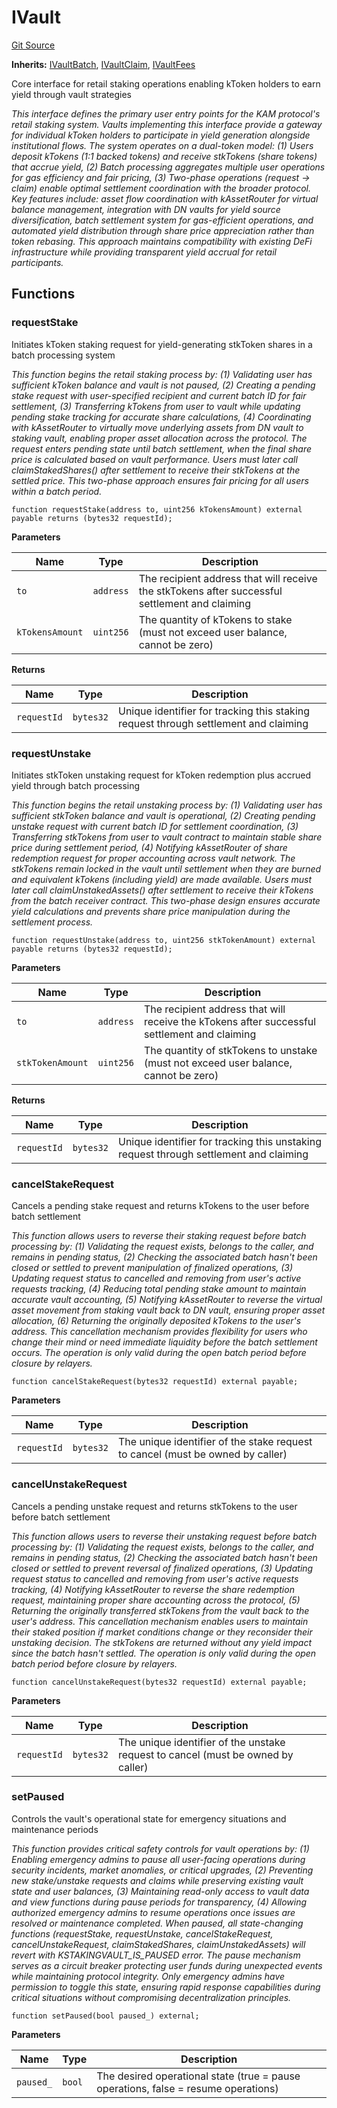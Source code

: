 # IVault
[Git Source](https://github.com/VerisLabs/KAM/blob/98bf94f655b7cb7ee02d37c9adf34075fa170b4b/src/interfaces/IVault.sol)

**Inherits:**
[IVaultBatch](/src/interfaces/IVaultBatch.sol/interface.IVaultBatch.md), [IVaultClaim](/src/interfaces/IVaultClaim.sol/interface.IVaultClaim.md), [IVaultFees](/src/interfaces/IVaultFees.sol/interface.IVaultFees.md)

Core interface for retail staking operations enabling kToken holders to earn yield through vault strategies

*This interface defines the primary user entry points for the KAM protocol's retail staking system. Vaults
implementing this interface provide a gateway for individual kToken holders to participate in yield generation
alongside institutional flows. The system operates on a dual-token model: (1) Users deposit kTokens (1:1 backed
tokens) and receive stkTokens (share tokens) that accrue yield, (2) Batch processing aggregates multiple user
operations for gas efficiency and fair pricing, (3) Two-phase operations (request → claim) enable optimal
settlement coordination with the broader protocol. Key features include: asset flow coordination with kAssetRouter
for virtual balance management, integration with DN vaults for yield source diversification, batch settlement
system for gas-efficient operations, and automated yield distribution through share price appreciation rather
than token rebasing. This approach maintains compatibility with existing DeFi infrastructure while providing
transparent yield accrual for retail participants.*


## Functions
### requestStake

Initiates kToken staking request for yield-generating stkToken shares in a batch processing system

*This function begins the retail staking process by: (1) Validating user has sufficient kToken balance
and vault is not paused, (2) Creating a pending stake request with user-specified recipient and current
batch ID for fair settlement, (3) Transferring kTokens from user to vault while updating pending stake
tracking for accurate share calculations, (4) Coordinating with kAssetRouter to virtually move underlying
assets from DN vault to staking vault, enabling proper asset allocation across the protocol. The request
enters pending state until batch settlement, when the final share price is calculated based on vault
performance. Users must later call claimStakedShares() after settlement to receive their stkTokens at
the settled price. This two-phase approach ensures fair pricing for all users within a batch period.*


```solidity
function requestStake(address to, uint256 kTokensAmount) external payable returns (bytes32 requestId);
```
**Parameters**

|Name|Type|Description|
|----|----|-----------|
|`to`|`address`|The recipient address that will receive the stkTokens after successful settlement and claiming|
|`kTokensAmount`|`uint256`|The quantity of kTokens to stake (must not exceed user balance, cannot be zero)|

**Returns**

|Name|Type|Description|
|----|----|-----------|
|`requestId`|`bytes32`|Unique identifier for tracking this staking request through settlement and claiming|


### requestUnstake

Initiates stkToken unstaking request for kToken redemption plus accrued yield through batch processing

*This function begins the retail unstaking process by: (1) Validating user has sufficient stkToken balance
and vault is operational, (2) Creating pending unstake request with current batch ID for settlement
coordination,
(3) Transferring stkTokens from user to vault contract to maintain stable share price during settlement period,
(4) Notifying kAssetRouter of share redemption request for proper accounting across vault network. The stkTokens
remain locked in the vault until settlement when they are burned and equivalent kTokens (including yield) are
made available. Users must later call claimUnstakedAssets() after settlement to receive their kTokens from
the batch receiver contract. This two-phase design ensures accurate yield calculations and prevents share
price manipulation during the settlement process.*


```solidity
function requestUnstake(address to, uint256 stkTokenAmount) external payable returns (bytes32 requestId);
```
**Parameters**

|Name|Type|Description|
|----|----|-----------|
|`to`|`address`|The recipient address that will receive the kTokens after successful settlement and claiming|
|`stkTokenAmount`|`uint256`|The quantity of stkTokens to unstake (must not exceed user balance, cannot be zero)|

**Returns**

|Name|Type|Description|
|----|----|-----------|
|`requestId`|`bytes32`|Unique identifier for tracking this unstaking request through settlement and claiming|


### cancelStakeRequest

Cancels a pending stake request and returns kTokens to the user before batch settlement

*This function allows users to reverse their staking request before batch processing by: (1) Validating
the request exists, belongs to the caller, and remains in pending status, (2) Checking the associated batch
hasn't been closed or settled to prevent manipulation of finalized operations, (3) Updating request status
to cancelled and removing from user's active requests tracking, (4) Reducing total pending stake amount
to maintain accurate vault accounting, (5) Notifying kAssetRouter to reverse the virtual asset movement
from staking vault back to DN vault, ensuring proper asset allocation, (6) Returning the originally deposited
kTokens to the user's address. This cancellation mechanism provides flexibility for users who change their
mind or need immediate liquidity before the batch settlement occurs. The operation is only valid during
the open batch period before closure by relayers.*


```solidity
function cancelStakeRequest(bytes32 requestId) external payable;
```
**Parameters**

|Name|Type|Description|
|----|----|-----------|
|`requestId`|`bytes32`|The unique identifier of the stake request to cancel (must be owned by caller)|


### cancelUnstakeRequest

Cancels a pending unstake request and returns stkTokens to the user before batch settlement

*This function allows users to reverse their unstaking request before batch processing by: (1) Validating
the request exists, belongs to the caller, and remains in pending status, (2) Checking the associated batch
hasn't been closed or settled to prevent reversal of finalized operations, (3) Updating request status
to cancelled and removing from user's active requests tracking, (4) Notifying kAssetRouter to reverse the
share redemption request, maintaining proper share accounting across the protocol, (5) Returning the originally
transferred stkTokens from the vault back to the user's address. This cancellation mechanism enables users
to maintain their staked position if market conditions change or they reconsider their unstaking decision.
The stkTokens are returned without any yield impact since the batch hasn't settled. The operation is only
valid during the open batch period before closure by relayers.*


```solidity
function cancelUnstakeRequest(bytes32 requestId) external payable;
```
**Parameters**

|Name|Type|Description|
|----|----|-----------|
|`requestId`|`bytes32`|The unique identifier of the unstake request to cancel (must be owned by caller)|


### setPaused

Controls the vault's operational state for emergency situations and maintenance periods

*This function provides critical safety controls for vault operations by: (1) Enabling emergency admins
to pause all user-facing operations during security incidents, market anomalies, or critical upgrades,
(2) Preventing new stake/unstake requests and claims while preserving existing vault state and user balances,
(3) Maintaining read-only access to vault data and view functions during pause periods for transparency,
(4) Allowing authorized emergency admins to resume operations once issues are resolved or maintenance completed.
When paused, all state-changing functions (requestStake, requestUnstake, cancelStakeRequest,
cancelUnstakeRequest,
claimStakedShares, claimUnstakedAssets) will revert with KSTAKINGVAULT_IS_PAUSED error. The pause mechanism
serves as a circuit breaker protecting user funds during unexpected events while maintaining protocol integrity.
Only emergency admins have permission to toggle this state, ensuring rapid response capabilities during critical
situations without compromising decentralization principles.*


```solidity
function setPaused(bool paused_) external;
```
**Parameters**

|Name|Type|Description|
|----|----|-----------|
|`paused_`|`bool`|The desired operational state (true = pause operations, false = resume operations)|


